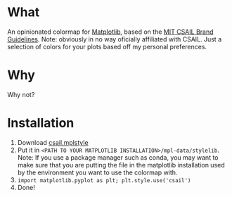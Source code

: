# What
An opinionated colormap for [Matplotlib](https://matplotlib.org/), based on the [MIT CSAIL Brand Guidelines](https://www.csail.mit.edu/logo_asset_suite).
Note: obviously in no way oficially affiliated with CSAIL. Just a selection of colors for your plots based off my personal preferences.
# Why
Why not?
# Installation
1. Download [csail.mplstyle](https://raw.githubusercontent.com/theoxo/csail-colormap/main/csail.mplstyle)
2. Put it in `<PATH TO YOUR MATPLOTLIB INSTALLATION>/mpl-data/stylelib`. Note: If you use a package manager such as conda, you may want to make sure that you are putting the file in the matplotlib installation used by the environment you want to use the colormap with.
3. `import matplotlib.pyplot as plt; plt.style.use('csail')`
4. Done!
